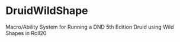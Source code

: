 # DruidWildShape
Macro/Ability System for Running a DND 5th Edition Druid using Wild Shapes in Roll20
